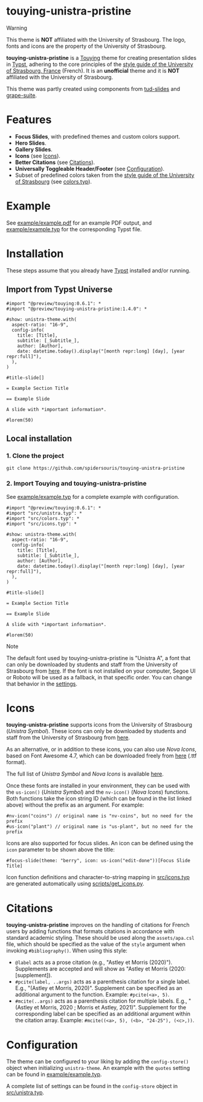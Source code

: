 # touying-unistra-pristine

> [!WARNING]
> This theme is **NOT** affiliated with the University of Strasbourg. The logo, fonts and icons are the property of the University of Strasbourg.

**touying-unistra-pristine** is a [Touying](https://github.com/touying-typ/touying) theme for creating presentation slides in [Typst](https://github.com/typst/typst), adhering to the core principles of the [style guide of the University of Strasbourg, France](https://langagevisuel.unistra.fr) (French). It is an **unofficial** theme and it is **NOT** affiliated with the University of Strasbourg.

This theme was partly created using components from [tud-slides](https://github.com/typst-tud/tud-slides) and [grape-suite](https://github.com/piepert/grape-suite).

# Features

- **Focus Slides**, with predefined themes and custom colors support.
- **Hero Slides**.
- **Gallery Slides**.
- **Icons** (see [Icons](#Icons)).
- **Better Citations** (see [Citations](#Citations)).
- **Universally Toggleable Header/Footer** (see [Configuration](#Configuration)).
- Subset of predefined colors taken from the [style guide of the University of Strasbourg](https://langagevisuel.unistra.fr/index.php?id=396) (see [colors.typ](colors.typ)).

# Example

See [example/example.pdf](example/example.pdf) for an example PDF output, and [example/example.typ](example/example.typ) for the corresponding Typst file.

# Installation

These steps assume that you already have [Typst](https://typst.app/) installed and/or running.

## Import from Typst Universe

```typst
#import "@preview/touying:0.6.1": *
#import "@preview/touying-unistra-pristine:1.4.0": *

#show: unistra-theme.with(
  aspect-ratio: "16-9",
  config-info(
    title: [Title],
    subtitle: [_Subtitle_],
    author: [Author],
    date: datetime.today().display("[month repr:long] [day], [year repr:full]"),
  ),
)

#title-slide[]

= Example Section Title

== Example Slide

A slide with *important information*.

#lorem(50)
```

## Local installation

### 1. Clone the project

`git clone https://github.com/spidersouris/touying-unistra-pristine`

### 2. Import Touying and touying-unistra-pristine

See [example/example.typ](example/example.typ) for a complete example with configuration.

```typst
#import "@preview/touying:0.6.1": *
#import "src/unistra.typ": *
#import "src/colors.typ": *
#import "src/icons.typ": *

#show: unistra-theme.with(
  aspect-ratio: "16-9",
  config-info(
    title: [Title],
    subtitle: [_Subtitle_],
    author: [Author],
    date: datetime.today().display("[month repr:long] [day], [year repr:full]"),
  ),
)

#title-slide[]

= Example Section Title

== Example Slide

A slide with *important information*.

#lorem(50)
```

> [!NOTE]
> The default font used by touying-unistra-pristine is "Unistra A", a font that can only be downloaded by students and staff from the University of Strasbourg from [here](https://langagevisuel.unistra.fr/index.php?id=402). If the font is not installed on your computer, Segoe UI or Roboto will be used as a fallback, in that specific order. You can change that behavior in the [settings](#Configuration).

# Icons

**touying-unistra-pristine** supports icons from the University of Strasbourg (_Unistra Symbol_). These icons can only be downloaded by students and staff from the University of Strasbourg from [here](https://langagevisuel.unistra.fr/index.php?id=402).

As an alternative, or in addition to these icons, you can also use _Nova Icons_, based on Font Awesome 4.7, which can be downloaded freely from [here](https://s3.unistra.fr/master/common/assets/fonts/nova-icons/1.0.1/fonts/novaicons.ttf?AWSAccessKeyId=M2M78RKXPAP75Y692QZX&Signature=QzVHDIlE0dxe7NsiXplv969Bkuc%3D&Expires=1870941573&v=1.0.0) (.ttf format).

The full list of _Unistra Symbol_ and _Nova Icons_ is available [here](https://di.pages.unistra.fr/pictogrammes/).

Once these fonts are installed in your environment, they can be used with the `us-icon()` (_Unistra Symbol_) and the `nv-icon()` (_Nova Icons_) functions. Both functions take the icon string ID (which can be found in the list linked above) without the prefix as an argument. For example:

```typst
#nv-icon("coins") // original name is "nv-coins", but no need for the prefix
#us-icon("plant") // original name is "us-plant", but no need for the prefix
```

Icons are also supported for focus slides. An icon can be defined using the `icon` parameter to be shown above the title:

```typst
#focus-slide(theme: "berry", icon: us-icon("edit-done"))[Focus Slide Title]
```

Icon function definitions and character-to-string mapping in [src/icons.typ](src/icons.typ) are generated automatically using [scripts/get_icons.py](scripts/get_icons.py).

# Citations

**touying-unistra-pristine** improves on the handling of citations for French users by adding functions that formats citations in accordance with standard academic styling. These should be used along the `assets/apa.csl` file, which should be specified as the value of the `style` argument when invoking `#bibliography()`. When using this style:
- `@label` acts as a prose citation (e.g., "Astley et Morris (2020)"). Supplements are accepted and will show as "Astley et Morris (2020:[supplement]).
- `#pcite(label, ..args)` acts as a parenthesis citation for a single label. E.g., "(Astley et Morris, 2020)". Supplement can be specified as an additional argument to the function. Example: `#pcite(<a>, 5)`.
- `#mcite(..args)` acts as a parenthesis citation for multiple labels. E.g., "(Astley et Morris, 2020 ; Morris et Astley, 2021)". Supplement for the corresponding label can be specified as an additional argument within the citation array. Example: `#mcite((<a>, 5), (<b>, "24-25"), (<c>,))`.

# Configuration

The theme can be configured to your liking by adding the `config-store()` object when initializing `unistra-theme`. An example with the `quotes` setting can be found in [example/example.typ](example/example.typ).

A complete list of settings can be found in the `config-store` object in [src/unistra.typ](src/unistra.typ).
